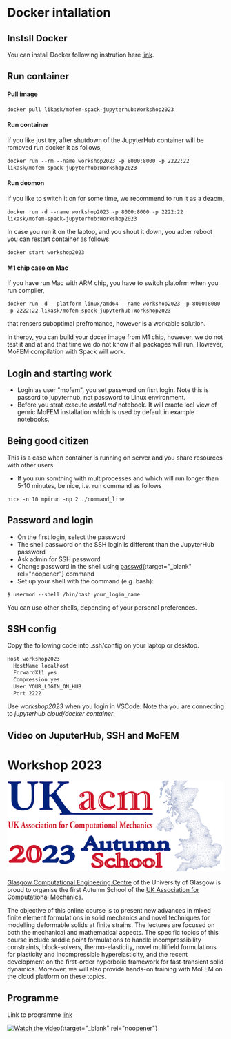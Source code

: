 # Docker intallation

## Instsll Docker 

You can install Docker following instrution here [link](https://docs.docker.com/engine/install/).

## Run container

#### Pull image

~~~~
docker pull likask/mofem-spack-jupyterhub:Workshop2023
~~~~

#### Run container

If you like just try, after shutdown of the JupyterHub container will be romoved run docker it as follows, 
~~~~
docker run --rm --name workshop2023 -p 8000:8000 -p 2222:22 likask/mofem-spack-jupyterhub:Workshop2023
~~~~

#### Run deomon 

If you like to switch it on for some time, we recommend to run it as a deaom,
~~~~~
docker run -d --name workshop2023 -p 8000:8000 -p 2222:22 likask/mofem-spack-jupyterhub:Workshop2023
~~~~~
In case you run it on the laptop, and you shout it down, you adter reboot you can restart container as follows
~~~~~
docker start workshop2023
~~~~~

#### M1 chip case on Mac

If you have run Mac with ARM chip, you have to switch platofrm when you run compiler,
~~~~~~
docker run -d --platform linux/amd64 --name workshop2023 -p 8000:8000 -p 2222:22 likask/mofem-spack-jupyterhub:Workshop2023
~~~~~~
that rensers suboptimal prefromance, however is a workable solution.

In theroy, you can build your docer image from M1 chip, however, we do not test it and at and that time we do not know if all packages will run. However, MoFEM compilation with Spack will work. 

## Login and starting work

- Login as user "mofem", you set password on fisrt login. Note this is passord to jupyterhub, not password to Linux environment.
- Before you strat exacute *install.md* notebook. It will craete locl view of genric MoFEM installation which is used by default in example notebooks.

## Being good citizen

This is a case when container is running on server and you share resources with other users.

- If you run somthing with multiprocesses and which will run longer than 5-10 minutes, be nice, i.e. run command as follows
~~~~
nice -n 10 mpirun -np 2 ./command_line
~~~~

## Password and login

- On the first login, select the password
- The shell password on the SSH login is different than the JupyterHub password
- Ask admin for SSH password
- Change password in the shell using [passwd](https://man7.org/linux/man-pages/man1/passwd.1.html){:target="_blank" rel="noopener"} command
- Set up your shell with the command (e.g. bash):
~~~~
$ usermod --shell /bin/bash your_login_name
~~~~
You can use other shells, depending of your personal preferences.

## SSH config

Copy the following code into .ssh/config on your laptop or desktop.
~~~~
Host workshop2023
  HostName localhost
  ForwardX11 yes
  Compression yes
  User YOUR_LOGIN_ON_HUB
  Port 2222
~~~~

Use *workshop2023* when you login in VSCode. Note tha you are connecting to *jupyterhub cloud/docker container*.

## Video on JuputerHub, SSH and MoFEM

# Workshop 2023

![WorkshopLogo2023](figures/WorkshopLogo2023.png)

[Glasgow Computational Engineering Centre](https://www.gla.ac.uk/research/az/gcec/) of the University of Glasgow  is proud to organise the first Autumn School of the [UK Association for Computational Mechanics](https://ukacm.org).

The objective of this online course is to present new advances in mixed finite element formulations in solid mechanics and novel techniques for modelling deformable solids at finite strains. The lectures are focused on both the mechanical and mathematical aspects.  The specific topics of this course include saddle point formulations to handle incompressibility constraints, block-solvers, thermo-elasticity, novel multifield formulations for plasticity and incompressible hyperelasticity, and the recent development on the first-order hyperbolic framework for fast-transient solid dynamics. Moreover, we will also provide hands-on training with MoFEM on the cloud platform on these topics.

## Programme

Link to programme [link](https://drive.google.com/file/d/17aD4O-mxYrhhLBaUtaC6G61ZZh1P1Dwy/view)


[![Watch the video](https://img.youtube.com/vi/xL3J8VHig68/hqdefault.jpg)](https://youtu.be/xL3J8VHig68){:target="_blank" rel="noopener"}

